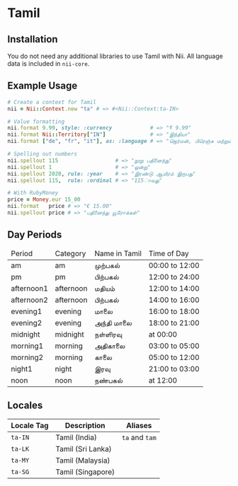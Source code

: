 <!-- This file has been generated. Source: src/docs/languages/_template.md.erb -->

# Tamil

## Installation

You do not need any additional libraries to use Tamil with Nii.
All language data is included in `nii-core`.

## Example Usage

``` ruby
# Create a context for Tamil
nii = Nii::Context.new "ta" # => #<Nii::Context:ta-IN>

# Value formatting
nii.format 9.99, style: :currency            # => "₹ 9.99"
nii.format Nii::Territory["IN"]              # => "இந்தியா"
nii.format ["de", "fr", "it"], as: :language # => "ஜெர்மன், பிரெஞ்சு மற்றும் இத்தாலியன்"

# Spelling out numbers
nii.spellout 115                  # => "நூறு பதினைந்து"
nii.spellout 1                    # => "ஒன்று"
nii.spellout 2020, rule: :year    # => "இரண்டு ஆயிரம் இருபது"
nii.spellout 115,  rule: :ordinal # => "115ாவது"

# With RubyMoney
price = Money.eur 15_00
nii.format   price # => "€ 15.00"
nii.spellout price # => "பதினைந்து யூரோக்கள்"
```

## Day Periods


<table>
  <thead>
    <tr>
      <td>Period</td>
      <td>Category</td>
      <td>Name in Tamil</td>
      <td>Time of Day</td>
    </tr>
  </thead>
  <tbody>
    <tr>
      <td>am</td>
      <td>am</td>
      <td>முற்பகல்</td>
      <td>00:00 to 12:00</td>
    </tr>
    <tr>
      <td>pm</td>
      <td>pm</td>
      <td>பிற்பகல்</td>
      <td>12:00 to 24:00</td>
    </tr>
    <tr>
      <td>afternoon1</td>
      <td>afternoon</td>
      <td>மதியம்</td>
      <td>12:00 to 14:00</td>
    </tr>
    <tr>
      <td>afternoon2</td>
      <td>afternoon</td>
      <td>பிற்பகல்</td>
      <td>14:00 to 16:00</td>
    </tr>
    <tr>
      <td>evening1</td>
      <td>evening</td>
      <td>மாலை</td>
      <td>16:00 to 18:00</td>
    </tr>
    <tr>
      <td>evening2</td>
      <td>evening</td>
      <td>அந்தி மாலை</td>
      <td>18:00 to 21:00</td>
    </tr>
    <tr>
      <td>midnight</td>
      <td>midnight</td>
      <td>நள்ளிரவு</td>
      <td>at 00:00</td>
    </tr>
    <tr>
      <td>morning1</td>
      <td>morning</td>
      <td>அதிகாலை</td>
      <td>03:00 to 05:00</td>
    </tr>
    <tr>
      <td>morning2</td>
      <td>morning</td>
      <td>காலை</td>
      <td>05:00 to 12:00</td>
    </tr>
    <tr>
      <td>night1</td>
      <td>night</td>
      <td>இரவு</td>
      <td>21:00 to 03:00</td>
    </tr>
    <tr>
      <td>noon</td>
      <td>noon</td>
      <td>நண்பகல்</td>
      <td>at 12:00</td>
    </tr>
  </tbody>
</table>



## Locales

<table>
  <thead>
    <tr>
      <th>Locale Tag</th>
      <th>Description</th>
      <th>Aliases</th>
    </tr>
  </thead>
  <tbody>
    <tr>
      <td><code>ta-IN</code></td>
      <td>Tamil (India)</td>
      <td><code>ta</code> and <code>tam</code></td>
    </tr>
    <tr>
      <td><code>ta-LK</code></td>
      <td>Tamil (Sri Lanka)</td>
      <td></td>
    </tr>
    <tr>
      <td><code>ta-MY</code></td>
      <td>Tamil (Malaysia)</td>
      <td></td>
    </tr>
    <tr>
      <td><code>ta-SG</code></td>
      <td>Tamil (Singapore)</td>
      <td></td>
    </tr>
  </tbody>
</table>

